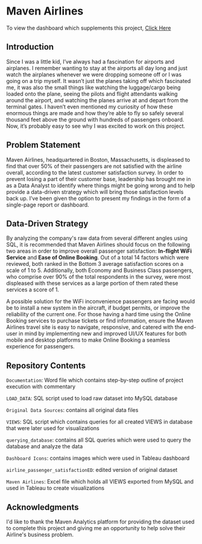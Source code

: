 # Maven Airlines

To view the dashboard which supplements this project, [Click Here](https://public.tableau.com/app/profile/mubeen1173/viz/MavenAirlines_16601138186880/Dashboard1)

## Introduction 

Since I was a little kid, I’ve always had a fascination for airports and airplanes. I remember wanting to stay at the airports all day long and just watch the airplanes whenever we were dropping someone off or I was going on a trip myself. It wasn’t just the planes taking off which fascinated me, it was also the small things like watching the luggage/cargo being loaded onto the plane, seeing the pilots and flight attendants walking around the airport, and watching the planes arrive at and depart from the terminal gates. I haven’t even mentioned my curiosity of how these enormous things are made and how they’re able to fly so safely several thousand feet above the ground with hundreds of passengers onboard. Now, it’s probably easy to see why I was excited to work on this project. 

## Problem Statement 

Maven Airlines, headquartered in Boston, Massachusetts, is displeased to find that over 50% of their passengers are not satisfied with the airline overall, according to the latest customer satisfaction survey. In order to prevent losing a part of their customer base, leadership has brought me in as a Data Analyst to identify where things might be going wrong and to help provide a data-driven strategy which will bring those satisfaction levels back up. I’ve been given the option to present my findings in the form of a single-page report or dashboard. 

## Data-Driven Strategy 

By analyzing the company's raw data from several different angles using SQL, it is recommended that Maven Airlines should focus on the following two areas in order to improve overall passenger satisfaction: **In-flight WiFi Service** and **Ease of Online Booking**. Out of a total 14 factors which were reviewed, both ranked in the Bottom 3 average satisfaction scores on a scale of 1 to 5. Additionally, both Economy and Business Class passengers, who comprise over 90% of the total respondents in the survey, were most displeased with these services as a large portion of them rated these services a score of 1. 

A possible solution for the WiFi inconvenience passengers are facing would be to install a new system in the aircraft, if budget permits, or improve the reliability of the current one. For those having a hard time using the Online Booking services to purchase tickets or find information, ensure the Maven Airlines travel site is easy to navigate, responsive, and catered with the end-user in mind by implementing new and improved UI/UX features for both mobile and desktop platforms to make Online Booking a seamless experience for passengers. 

## Repository Contents

`Documentation`: Word file which contains step-by-step outline of project execution with commentary

`LOAD_DATA`: SQL script used to load raw dataset into MySQL database 

`Original Data Sources`: contains all original data files 

`VIEWS`: SQL script which contains queries for all created VIEWS in database that were later used for visualizations 

`querying_database`: contains all SQL queries which were used to query the database and analyze the data 

`Dashboard Icons`: contains images which were used in Tableau dashboard

`airline_passenger_satisfactionED`: edited version of original dataset 

`Maven Airlines`: Excel file which holds all VIEWS exported from MySQL and used in Tableau to create visualizations 

## Acknowledgments 

I'd like to thank the Maven Analytics platform for providing the dataset used to complete this project and giving me an opportunity to help solve their Airline's business problem. 